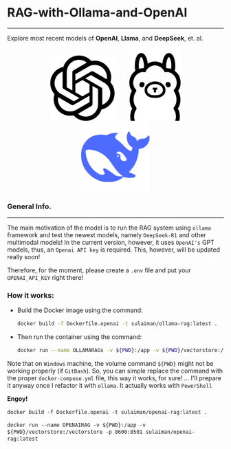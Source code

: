 # RAG-with-Ollama-and-OpenAI
---
Explore most recent models of **OpenAI**, **Llama**, and **DeepSeek**, et. al.

<div align="center">
  <img src="logo/openai.svg" alt="OpenAI Logo" width="150" hspace="15">
  <img src="logo/ollama.png" alt="Ollama Logo" width="120" hspace="15">
  <img src="logo/deepseek.png" alt="DeepSeek Logo" width="160" hspace="15">
</div>

### General Info.
---
The main motivation of the model is to run the RAG system using ```òllama``` framework and test the newest models, namely ```DeepSeek-R1``` and other multimodal models! In the current version, however, it uses ```OpenAI's``` GPT models, thus, an ```Openai API key``` is required. This, however, will be updated really soon!

Therefore, for the moment, please create a ```.env``` file and put your ```OPENAI_API_KEY``` right there!

### How it works:

- Build the Docker image using the command:
    ```bash
    docker build -f Dockerfile.openai -t sulaiman/ollama-rag:latest .
    ```
- Then run the container using the command:
    ```bash
    docker run --name OLLAMARAGs -v ${PWD}:/app -v ${PWD}/vectorstore:/vectorstore -p 8600:8501 sulaiman/ollama-rag:latest
    ```

Note that on ```Windows``` machine, the volume command ```${PWD}``` might not be working properly (if ```GitBash```). So, you can simple replace the command with the proper ```docker-compose.yml``` file, this way it works, for sure! ... I'll prepare it anyway once I refactor it with ```ollama```. It actually works with ```PowerShell``` 

**Engoy!**


```shell
docker build -f Dockerfile.openai -t sulaiman/openai-rag:latest .
```

```shell
docker run --name OPENAIRAG -v ${PWD}:/app -v ${PWD}/vectorstore:/vectorstore -p 8600:8501 sulaiman/openai-rag:latest
```